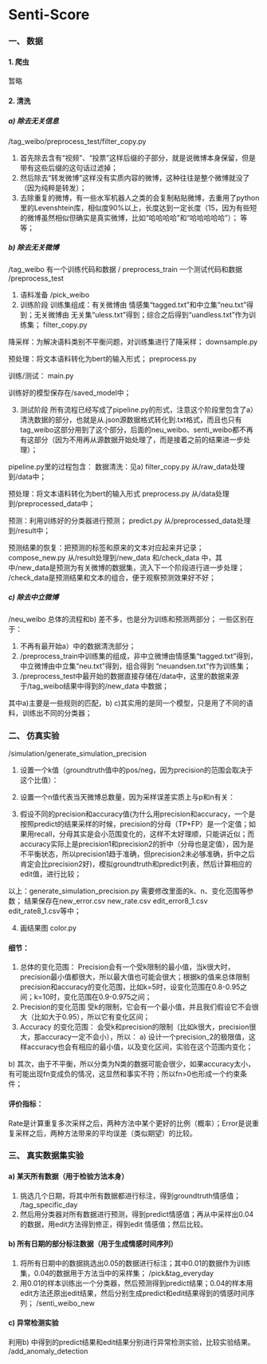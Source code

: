 # Senti-Score
### 一、 数据

#### 1.	爬虫

暂略

#### 2.	清洗

##### a)	除去无关信息

/tag_weibo/preprocess_test/filter_copy.py
1)	首先除去含有“视频”、“投票”这样后缀的子部分，就是说微博本身保留，但是带有这些后缀的这句话过滤掉；
2)	然后除去“转发微博”这样没有实质内容的微博，这种往往是整个微博就没了（因为纯粹是转发）；
3)	去除重复的微博，有一些水军机器人之类的会复制粘贴微博，去重用了python里的Levenshtein库，相似度90%以上，长度达到一定长度（15，因为有些短的微博虽然相似但确实是真实微博，比如“哈哈哈哈”和“哈哈哈哈哈”）；
等等；

##### b)	除去无关微博

/tag_weibo
有一个训练代码和数据 / preprocess_train
一个测试代码和数据 /preprocess_test
1)	语料准备
/pick_weibo
2)	训练阶段
训练集组成：有关微博由 情感集“tagged.txt”和中立集“neu.txt”得到；无关微博由 无关集“uless.txt”得到；综合之后得到“uandless.txt”作为训练集；
filter_copy.py

降采样：为解决语料类别不平衡问题，对训练集进行了降采样；
downsample.py

预处理：将文本语料转化为bert的输入形式；
		preprocess.py

训练/测试：
main.py

训练好的模型保存在/saved_model中；

3)	测试阶段
所有流程已经写成了pipeline.py的形式，注意这个阶段里包含了a）清洗数据的部分，也就是从.json源数据格式转化到.txt格式，而且也只有tag_weibo这部分用到了这个部分，后面的neu_weibo、senti_weibo都不再有这部分（因为不用再从源数据开始处理了，而是接着之前的结果进一步处理）；

pipeline.py里的过程包含：
数据清洗：见a)
filter_copy.py
从/raw_data处理到/data中；

预处理：将文本语料转化为bert的输入形式
preprocess.py
从/data处理到/preprocessed_data中；

预测：利用训练好的分类器进行预测；
predict.py
从/preprocessed_data处理到/result中；

预测结果的恢复：把预测的标签和原来的文本对应起来并记录；
compose_new.py
从/result处理到/new_data 和/check_data 中，其中/new_data是预测为有关微博的数据集，流入下一个阶段进行进一步处理； /check_data是预测结果和文本的组合，便于观察预测效果好不好；

##### c)	除去中立微博

/neu_weibo
总体的流程和b) 差不多，也是分为训练和预测两部分；
一些区别在于：
1)	不再有最开始a）中的数据清洗部分；
2)	/preprocess_train中训练集的组成，非中立微博由情感集“tagged.txt”得到，中立微博由中立集“neu.txt”得到，组合得到 “neuandsen.txt”作为训练集；
3)	/preprocess_test中最开始的数据直接存储在/data中，这里的数据来源于/tag_weibo结果中得到的/new_data 中数据；

其中a)主要是一些规则的匹配，b) c)其实用的是同一个模型，只是用了不同的语料，训练出不同的分类器；

### 二、	仿真实验

/simulation/generate_simulation_precision

1.	设置一个k值（groundtruth值中的pos/neg，因为precision的范围会取决于这个比值）：

2.	设置一个n值代表当天微博总数量，因为采样误差实质上与p和n有关：

3.	假设不同的precision和accuracy值(为什么用precision和accuracy，一个是按照predict的结果采样的时候，precision的分母（TP+FP）是一个定值；如果用recall，分母其实是会小范围变化的，这样不太好理顺，只能讲近似；而accuracy实际上是precision1和precision2的折中（分母也是定值），因为是不平衡状态，所以precision1趋于准确，但precision2未必够准确，折中之后肯定会比precision2好)，模拟groundtruth和predict列表，然后计算相应的edit值，进行比较；

以上：generate_simulation_precision.py
需要修改里面的k、n、变化范围等参数；
结果保存在new_error.csv	new_rate.csv	edit_error8_1.csv edit_rate8_1.csv等中；

4.	画结果图
   color.py

#### 细节：

1.	总体的变化范围：
   Precision会有一个受k限制的最小值，当k很大时，precision最小值都很大，所以最大值也可能会很大；根据k的值来总体限制precision和accuracy的变化范围，比如k=5时，设变化范围在0.8-0.95之间；k=10时，变化范围在0.9-0.975之间；
2.	Precision的变化范围
   受k的限制，它会有一个最小值，并且我们假设它不会很大（比如大于0.95），所以它有变化区间；
3.	Accuracy 的变化范围：
   会受k和precision的限制（比如k很大，precision很大，那accuracy一定不会小），所以：
   a)	设计一个precision_2的极限值，这样accuracy也会有相应的最小值，以及变化区间，实验在这个范围内变化；

b)	其次，由于不平衡，所以分类为N类的数据可能会很少，如果accuracy太小，有可能出现fn变成负的情况，这显然和事实不符；所以fn>0也形成一个约束条件；


#### 评价指标：

Rate是计算重复多次采样之后，两种方法中某个更好的比例（概率）；Error是说重复采样之后，两种方法带来的平均误差（类似期望）的比较。

### 三、	真实数据集实验

#### a)	某天所有数据（用于检验方法本身）

1)	挑选几个日期，将其中所有数据都进行标注，得到groundtruth情感值；
/tag_specific_day
2)	然后用分类器对所有数据进行预测，得到predict情感值；再从中采样出0.04的数据，用edit方法得到修正，得到edit 情感值；然后比较。

#### b)	所有日期的部分标注数据（用于生成情感时间序列）

1)	将所有日期中的数据挑选出0.05的数据进行标注；其中0.01的数据作为训练集，0.04的数据用于方法当中的采样集；
/pick&tag_everyday
2)	用0.01的样本训练出一个分类器，然后预测得到predict结果；0.04的样本用edit方法还原出edit结果，然后分别生成predict和edit结果得到的情感时间序列；
/senti_weibo_new

#### c)	异常检测实验

利用b) 中得到的predict结果和edit结果分别进行异常检测实验，比较实验结果。
/add_anomaly_detection
